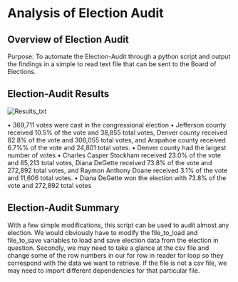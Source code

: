 # Analysis of Election Audit

## Overview of Election Audit
Purpose: To automate the Election-Audit through a python script and output the findings in a simple to read text file that can be sent to the Board of Elections.

## Election-Audit Results
![Results_txt](https://user-images.githubusercontent.com/92996865/148632923-7e5580f4-9395-40ba-b691-5f0808ead637.png)

•	369,711 votes were cast in the congressional election
•	Jefferson county received 10.5% of the vote and 38,855 total votes, Denver county received 82.8% of the vote and 306,055 total votes, and Arapahoe county received 6.7%% of the vote and 24,801 total votes.
•	Denver county had the largest number of votes
•	Charles Casper Stockham received 23.0% of the vote and 85,213 total votes, Diana DeGette received 73.8% of the vote and 272,892 total votes, and Raymon Anthony Doane received 3.1% of the vote and 11,606 total votes.
•	Diana DeGette won the election with 73.8% of the vote and 272,892 total votes

## Election-Audit Summary
With a few simple modifications, this script can be used to audit almost any election. We would obviously have to modify the file_to_load and file_to_save variables to load and save election data from the election in question. Secondly, we may need to take a glance at the csv file and change some of the row numbers in our for row in reader for loop so they correspond with the data we want to retrieve.  If the file is not a csv file, we may need to import different dependencies for that particular file.
